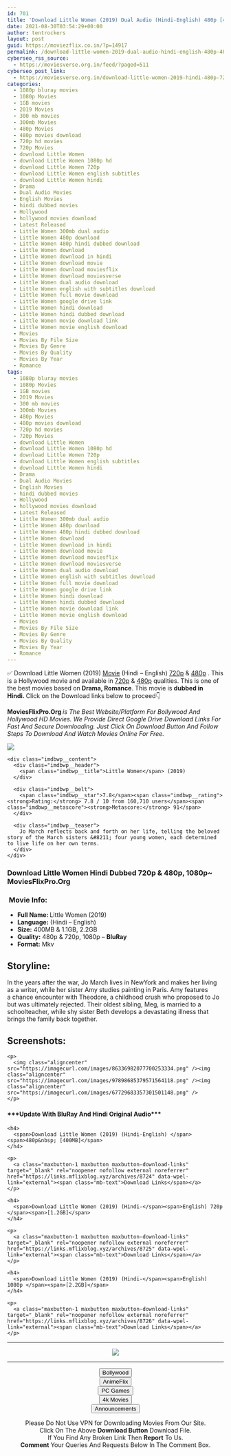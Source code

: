 ```yaml
---
id: 701
title: 'Download Little Women (2019) Dual Audio (Hindi-English) 480p [400MB] || 720p [1.2GB] || 1080p [2.2GB]'
date: 2021-08-30T03:54:29+00:00
author: tentrockers
layout: post
guid: https://moviezflix.co.in/?p=14917
permalink: /download-little-women-2019-dual-audio-hindi-english-480p-400mb-720p-1-2gb-1080p-2-2gb/
cyberseo_rss_source:
  - https://moviesverse.org.in/feed/?paged=511
cyberseo_post_link:
  - https://moviesverse.org.in/download-little-women-2019-hindi-480p-720p-1080p/
categories:
  - 1080p bluray movies
  - 1080p Movies
  - 1GB movies
  - 2019 Movies
  - 300 mb movies
  - 300mb Movies
  - 480p Movies
  - 480p movies download
  - 720p hd movies
  - 720p Movies
  - download Little Women
  - download Little Women 1080p hd
  - download Little Women 720p
  - download Little Women english subtitles
  - download Little Women hindi
  - Drama
  - Dual Audio Movies
  - English Movies
  - hindi dubbed movies
  - Hollywood
  - hollywood movies download
  - Latest Released
  - Little Women 300mb dual audio
  - Little Women 480p download
  - Little Women 480p hindi dubbed download
  - Little Women download
  - Little Women download in hindi
  - Little Women download movie
  - Little Women download moviesflix
  - Little Women download moviesverse
  - Little Women dual audio download
  - Little Women english with subtitles download
  - Little Women full movie download
  - Little Women google drive link
  - Little Women hindi download
  - Little Women hindi dubbed download
  - Little Women movie download link
  - Little Women movie english download
  - Movies
  - Movies By File Size
  - Movies By Genre
  - Movies By Quality
  - Movies By Year
  - Romance
tags:
  - 1080p bluray movies
  - 1080p Movies
  - 1GB movies
  - 2019 Movies
  - 300 mb movies
  - 300mb Movies
  - 480p Movies
  - 480p movies download
  - 720p hd movies
  - 720p Movies
  - download Little Women
  - download Little Women 1080p hd
  - download Little Women 720p
  - download Little Women english subtitles
  - download Little Women hindi
  - Drama
  - Dual Audio Movies
  - English Movies
  - hindi dubbed movies
  - Hollywood
  - hollywood movies download
  - Latest Released
  - Little Women 300mb dual audio
  - Little Women 480p download
  - Little Women 480p hindi dubbed download
  - Little Women download
  - Little Women download in hindi
  - Little Women download movie
  - Little Women download moviesflix
  - Little Women download moviesverse
  - Little Women dual audio download
  - Little Women english with subtitles download
  - Little Women full movie download
  - Little Women google drive link
  - Little Women hindi download
  - Little Women hindi dubbed download
  - Little Women movie download link
  - Little Women movie english download
  - Movies
  - Movies By File Size
  - Movies By Genre
  - Movies By Quality
  - Movies By Year
  - Romance
---
```

<div class="thecontent clearfix">
  <p>
    ✅ Download Little Women (2019) <a href="https://moviesverse.org.in/category/movies/" data-wpel-link="internal">Movie</a> (Hindi – English) <a href="https://moviesverse.org.in/720p-movies/" data-wpel-link="internal">720p</a>&nbsp;&&nbsp;<a href="https://moviesverse.org.in/480p-movies/" data-wpel-link="internal">480p</a> . This is a Hollywood movie and available in <a href="https://moviesverse.org.in/720p-movies/" data-wpel-link="internal">720p</a>&nbsp;&&nbsp;<a href="https://moviesverse.org.in/480p-movies/" data-wpel-link="internal">480p</a> qualities. This is one of the best movies based on<strong> Drama, Romance</strong>. This movie is <strong>dubbed in <span>Hindi.&nbsp;</span></strong><span>Click on the Download links below to proceed👇</span>
  </p>
  
  <p>
    <strong><span>MoviesFlixPro.Org&nbsp;</span></strong><em>is The Best Website/Platform For Bollywood And Hollywood HD Movies. We Provide Direct Google Drive Download Links For Fast And Secure Downloading. Just Click On Download Button And Follow Steps To&nbsp;Download And Watch Movies Online For Free.</em>
  </p>
  
  <div class="imdbwp imdbwp--movie dark">
    <div class="imdbwp__thumb">
      <a class="imdbwp__link" target="_blank" title="Little Women" href="https://www.imdb.com/title/tt3281548/" rel="nofollow external noopener noreferrer" data-wpel-link="external"><img class="imdbwp__img" src="https://m.media-amazon.com/images/M/MV5BY2QzYTQyYzItMzAwYi00YjZlLThjNTUtNzMyMDdkYzJiNWM4XkEyXkFqcGdeQXVyMTkxNjUyNQ@@._V1_SX300.jpg" /></a>
    </div>
    
    <div class="imdbwp__content">
      <div class="imdbwp__header">
        <span class="imdbwp__title">Little Women</span> (2019)
      </div>
      
      <div class="imdbwp__belt">
        <span class="imdbwp__star">7.8</span><span class="imdbwp__rating"><strong>Rating:</strong> 7.8 / 10 from 160,710 users</span><span class="imdbwp__metascore"><strong>Metascore:</strong> 91</span>
      </div>
      
      <div class="imdbwp__teaser">
        Jo March reflects back and forth on her life, telling the beloved story of the March sisters &#8211; four young women, each determined to live life on her own terms.
      </div>
    </div>
  </div>
  
  <h3>
    <span>Download Little Women Hindi Dubbed 720p & 480p, 1080p~ MoviesFlixPro.Org</span>
  </h3>
  
  <h3>
    <span>&nbsp;Movie Info:&nbsp;</span>
  </h3>
  
  <ul>
    <li>
      <strong>Full Name: </strong>Little Women&nbsp;(2019)
    </li>
    <li>
      <strong>Language:</strong> (Hindi – English)
    </li>
    <li>
      <strong>Size:</strong> 400MB & 1.1GB, 2.2GB
    </li>
    <li>
      <strong>Quality:</strong> 480p & 720p, 1080p – <span><strong>BluRay</strong></span>
    </li>
    <li>
      <strong>Format:</strong>&nbsp;Mkv
    </li>
  </ul>
  
  <h2>
    <span>Storyline:</span>
  </h2>
  
  <p>
    In the years after the&nbsp;<span class="rcolor5" data-name="civil war|war|warfare">war</span>, Jo March lives in&nbsp;<span class="rcolor6" data-name="new york|ny|big apple|the big apple">NewYork </span>and makes her living as a writer, while her sister Amy studies painting in Paris. Amy&nbsp;<span class="rcolor1" data-name="has a|features a|includes a|contains a|encompasses a|incorporates a">features a&nbsp;</span>chance encounter with Theodore, a childhood crush who proposed to Jo but was ultimately rejected. Their oldest sibling, Meg, is married to a schoolteacher, while shy sister Beth develops a devastating illness that brings the family back together.
  </p>
  
  <div class="summary_text">
    <h2>
      <span>Screenshots:</span>
    </h2>
    
    <p>
      <img class="aligncenter" src="https://imagecurl.com/images/86336982077700253334.png" /><img class="aligncenter" src="https://imagecurl.com/images/97898685379571564118.png" /><img class="aligncenter" src="https://imagecurl.com/images/67729683357301501148.png" />
    </p>
  </div>
  
  <div class="inline canwrap">
    <h4>
      <span>***Update With BluRay And Hindi Original Audio***</span>
    </h4>
    
    <h4>
      <span>Download Little Women (2019) (Hindi-English) </span><span>480p&nbsp; [400MB]</span>
    </h4>
    
    <p>
      <a class="maxbutton-1 maxbutton maxbutton-download-links" target="_blank" rel="noopener nofollow external noreferrer" href="https://links.mflixblog.xyz/archives/8724" data-wpel-link="external"><span class="mb-text">Download Links</span></a>
    </p>
    
    <h4>
      <span>Download Little Women (2019) (Hindi-</span><span>English) 720p </span><span>[1.2GB]</span>
    </h4>
    
    <p>
      <a class="maxbutton-1 maxbutton maxbutton-download-links" target="_blank" rel="noopener nofollow external noreferrer" href="https://links.mflixblog.xyz/archives/8725" data-wpel-link="external"><span class="mb-text">Download Links</span></a>
    </p>
    
    <h4>
      <span>Download Little Women (2019) (Hindi-</span><span>English) 1080p </span><span>[2.2GB]</span>
    </h4>
    
    <p>
      <a class="maxbutton-1 maxbutton maxbutton-download-links" target="_blank" rel="noopener nofollow external noreferrer" href="https://links.mflixblog.xyz/archives/8726" data-wpel-link="external"><span class="mb-text">Download Links</span></a>
    </p>
  </div>
</div>

<center>
  </p> 
  
  <hr />
  
  <p>
    <a href="http://gdrivepro.xyz/join.php" data-wpel-link="external" target="_blank" rel="nofollow external noopener noreferrer"><img src="https://i.imgur.com/FhMdWdW.png" /></a>
  </p>
  
  <hr />
  
  <p>
    <a href="https://dogemovies.xyz" target="_blank" data-wpel-link="external" rel="nofollow external noopener noreferrer"><button class="button button5">Bollywood</button></a><br /> <a href="https://animeflix.in" target="_blank" data-wpel-link="external" rel="nofollow external noopener noreferrer"><button class="button button5">AnimeFlix</button></a><br /> <a href="https://gamesflix.net/" target="_blank" data-wpel-link="external" rel="nofollow external noopener noreferrer"><button class="button button5">PC Games</button></a><br /> <a href="https://uhdmovies.in" target="_blank" data-wpel-link="external" rel="nofollow external noopener noreferrer"><button class="button button5">4k Movies</button></a><br /> <a href="https://moviesverse.org.in/announcements/" target="_blank" data-wpel-link="internal" rel="noopener"><button class="button button5">Announcements</button></a>
  </p>
  
  <div class="alert alert-danger">
    Please Do Not Use VPN for Downloading Movies From Our Site.
  </div>
  
  <div class="alert alert-success">
    Click On The Above <strong>Download Button</strong> Download File.
  </div>
  
  <div class="alert alert-warning">
    If You Find Any Broken Link Then <strong>Report</strong> To Us.
  </div>
  
  <div class="alert alert-info">
    <strong>Comment</strong> Your Queries And Requests Below In The Comment Box.
  </div>
  
  <p>
    </center>
  </p>